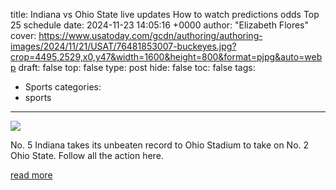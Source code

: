 title: Indiana vs Ohio State live updates How to watch predictions odds Top 25 schedule
date: 2024-11-23 14:05:16 +0000
author: "Elizabeth Flores"
cover: https://www.usatoday.com/gcdn/authoring/authoring-images/2024/11/21/USAT/76481853007-buckeyes.jpg?crop=4495,2529,x0,y47&width=1600&height=800&format=pjpg&auto=webp
draft: false
top: false
type: post
hide: false
toc: false
tags:
  - Sports
categories:
  - sports
---

![](https://www.usatoday.com/gcdn/authoring/authoring-images/2024/11/21/USAT/76481853007-buckeyes.jpg?crop=4495,2529,x0,y47&width=1600&height=800&format=pjpg&auto=webp)

No. 5 Indiana takes its unbeaten record to Ohio Stadium to take on No. 2 Ohio State. Follow all the action here.

[read more](https://www.usatoday.com/story/sports/ncaaf/bigten/2024/11/23/indiana-ohio-state-score-live-updates-highlights/76438777007/)
